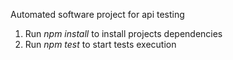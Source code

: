 Automated software project for api testing

1. Run *npm install* to install projects dependencies 
2. Run *npm test* to start tests execution 
